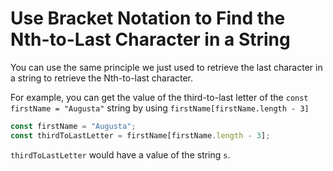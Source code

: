 # **Use Bracket Notation to Find the Nth-to-Last Character in a String**

You can use the same principle we just used to retrieve the last character in a string to retrieve the Nth-to-last character.

For example, you can get the value of the third-to-last letter of the `const firstName = "Augusta"` string by using `firstName[firstName.length - 3]`

```js
const firstName = "Augusta";
const thirdToLastLetter = firstName[firstName.length - 3];
```

`thirdToLastLetter` would have a value of the string `s`.